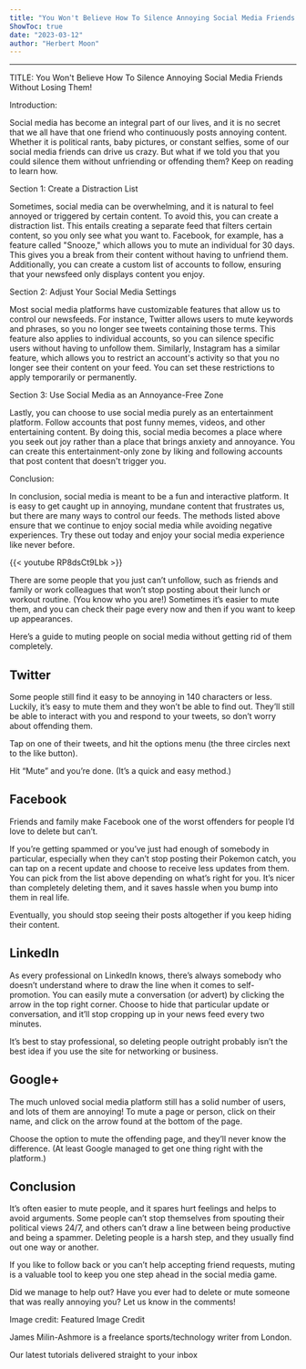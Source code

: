 ```yaml
---
title: "You Won't Believe How To Silence Annoying Social Media Friends Without Losing Them!"
ShowToc: true 
date: "2023-03-12"
author: "Herbert Moon"
---
```

*****
TITLE: You Won't Believe How To Silence Annoying Social Media Friends Without Losing Them!

Introduction:

Social media has become an integral part of our lives, and it is no secret that we all have that one friend who continuously posts annoying content. Whether it is political rants, baby pictures, or constant selfies, some of our social media friends can drive us crazy. But what if we told you that you could silence them without unfriending or offending them? Keep on reading to learn how.

Section 1: Create a Distraction List

Sometimes, social media can be overwhelming, and it is natural to feel annoyed or triggered by certain content. To avoid this, you can create a distraction list. This entails creating a separate feed that filters certain content, so you only see what you want to. Facebook, for example, has a feature called "Snooze," which allows you to mute an individual for 30 days. This gives you a break from their content without having to unfriend them. Additionally, you can create a custom list of accounts to follow, ensuring that your newsfeed only displays content you enjoy.

Section 2: Adjust Your Social Media Settings

Most social media platforms have customizable features that allow us to control our newsfeeds. For instance, Twitter allows users to mute keywords and phrases, so you no longer see tweets containing those terms. This feature also applies to individual accounts, so you can silence specific users without having to unfollow them. Similarly, Instagram has a similar feature, which allows you to restrict an account's activity so that you no longer see their content on your feed. You can set these restrictions to apply temporarily or permanently.

Section 3: Use Social Media as an Annoyance-Free Zone

Lastly, you can choose to use social media purely as an entertainment platform. Follow accounts that post funny memes, videos, and other entertaining content. By doing this, social media becomes a place where you seek out joy rather than a place that brings anxiety and annoyance. You can create this entertainment-only zone by liking and following accounts that post content that doesn't trigger you.

Conclusion:

In conclusion, social media is meant to be a fun and interactive platform. It is easy to get caught up in annoying, mundane content that frustrates us, but there are many ways to control our feeds. The methods listed above ensure that we continue to enjoy social media while avoiding negative experiences. Try these out today and enjoy your social media experience like never before.

{{< youtube RP8dsCt9Lbk >}} 



There are some people that you just can’t unfollow, such as friends and family or work colleagues that won’t stop posting about their lunch or workout routine. (You know who you are!) Sometimes it’s easier to mute them, and you can check their page every now and then if you want to keep up appearances.
 
Here’s a guide to muting people on social media without getting rid of them completely.
 
## Twitter
 
Some people still find it easy to be annoying in 140 characters or less. Luckily, it’s easy to mute them and they won’t be able to find out. They’ll still be able to interact with you and respond to your tweets, so don’t worry about offending them.
 
Tap on one of their tweets, and hit the options menu (the three circles next to the like button).
 

 
Hit “Mute” and you’re done. (It’s a quick and easy method.)
 
## Facebook
 
Friends and family make Facebook one of the worst offenders for people I’d love to delete but can’t.
 
If you’re getting spammed or you’ve just had enough of somebody in particular, especially when they can’t stop posting their Pokemon catch, you can tap on a recent update and choose to receive less updates from them. You can pick from the list above depending on what’s right for you. It’s nicer than completely deleting them, and it saves hassle when you bump into them in real life.
 
Eventually, you should stop seeing their posts altogether if you keep hiding their content.
 
## LinkedIn
 
As every professional on LinkedIn knows, there’s always somebody who doesn’t understand where to draw the line when it comes to self-promotion. You can easily mute a conversation (or advert) by clicking the arrow in the top right corner. Choose to hide that particular update or conversation, and it’ll stop cropping up in your news feed every two minutes.
 
It’s best to stay professional, so deleting people outright probably isn’t the best idea if you use the site for networking or business.
 
## Google+
 
The much unloved social media platform still has a solid number of users, and lots of them are annoying! To mute a page or person, click on their name, and click on the arrow found at the bottom of the page.
 
Choose the option to mute the offending page, and they’ll never know the difference. (At least Google managed to get one thing right with the platform.)
 
## Conclusion
 
It’s often easier to mute people, and it spares hurt feelings and helps to avoid arguments. Some people can’t stop themselves from spouting their political views 24/7, and others can’t draw a line between being productive and being a spammer. Deleting people is a harsh step, and they usually find out one way or another.
 
If you like to follow back or you can’t help accepting friend requests, muting is a valuable tool to keep you one step ahead in the social media game.
 
Did we manage to help out? Have you ever had to delete or mute someone that was really annoying you? Let us know in the comments!
 
Image credit: Featured Image Credit
 
James Milin-Ashmore is a freelance sports/technology writer from London.
 
Our latest tutorials delivered straight to your inbox





